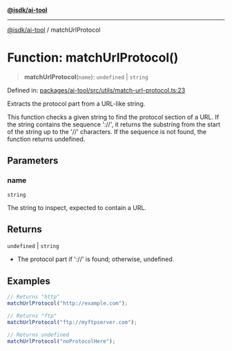 [**@isdk/ai-tool**](../README.md)

***

[@isdk/ai-tool](../globals.md) / matchUrlProtocol

# Function: matchUrlProtocol()

> **matchUrlProtocol**(`name`): `undefined` \| `string`

Defined in: [packages/ai-tool/src/utils/match-url-protocol.ts:23](https://github.com/isdk/ai-tool.js/blob/62dd65284e1c50d2e8546a14ae292154369bdb2c/src/utils/match-url-protocol.ts#L23)

Extracts the protocol part from a URL-like string.

This function checks a given string to find the protocol section of a URL.
If the string contains the sequence '://', it returns the substring from the start of the string
up to the '//' characters. If the sequence is not found, the function returns undefined.

## Parameters

### name

`string`

The string to inspect, expected to contain a URL.

## Returns

`undefined` \| `string`

- The protocol part if '://' is found; otherwise, undefined.

## Examples

```ts
// Returns "http"
matchUrlProtocol("http://example.com");
```

```ts
// Returns "ftp"
matchUrlProtocol("ftp://myftpserver.com");
```

```ts
// Returns undefined
matchUrlProtocol("noProtocolHere");
```
